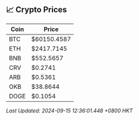 ## 📈 Crypto Prices

| Coin | Price |
| ---- | ----- |
| BTC | $60150.4587 |
| ETH | $2417.7145 |
| BNB | $552.5657 |
| CRV | $0.2741 |
| ARB | $0.5361 |
| OKB | $38.8644 |
| DOGE | $0.1054 |

_Last Updated: 2024-09-15 12:36:01.448 +0800 HKT_